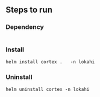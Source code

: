 

## Steps to run
### Dependency
```
```
### Install
```
helm install cortex .   -n lokahi
```
### Uninstall
```
helm uninstall cortex -n lokahi
```